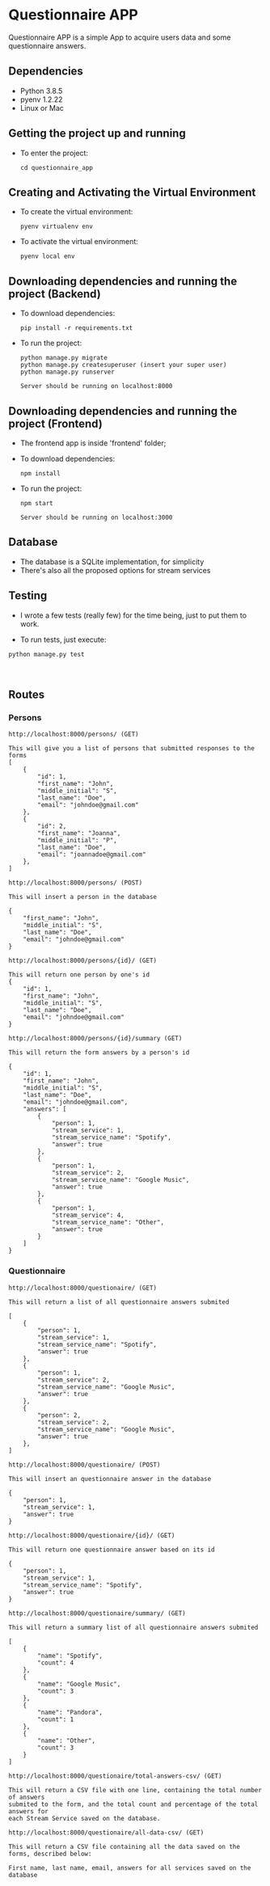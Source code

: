 # Questionnaire APP

Questionnaire APP is a simple App to acquire users data and some questionnaire answers.

## Dependencies
- Python 3.8.5
- pyenv 1.2.22
- Linux or Mac

## Getting the project up and running
- To enter the project:
    ```
    cd questionnaire_app
    ```

## Creating and Activating the Virtual Environment
- To create the virtual environment:
    ```
    pyenv virtualenv env
    ```
- To activate the virtual environment:
    ```
    pyenv local env
    ```

## Downloading dependencies and running the project (Backend)
- To download dependencies:
    ```
    pip install -r requirements.txt
    ```

- To run the project:
    ```
    python manage.py migrate
    python manage.py createsuperuser (insert your super user)
    python manage.py runserver

    Server should be running on localhost:8000
    ```

## Downloading dependencies and running the project (Frontend)

- The frontend app is inside 'frontend' folder;

- To download dependencies:
    ```
    npm install
    ```

- To run the project:
    ```
    npm start

    Server should be running on localhost:3000
    ```

## Database
- The database is a SQLite implementation, for simplicity
- There's also all the proposed options for stream services

## Testing
- I wrote a few tests (really few) for the time being, just to put them to work.

- To run tests, just execute:
```
python manage.py test
```

<br>

## Routes

### Persons

```
http://localhost:8000/persons/ (GET)

This will give you a list of persons that submitted responses to the forms
[
    {
        "id": 1,
        "first_name": "John",
        "middle_initial": "S",
        "last_name": "Doe",
        "email": "johndoe@gmail.com"
    },
    {
        "id": 2,
        "first_name": "Joanna",
        "middle_initial": "P",
        "last_name": "Doe",
        "email": "joannadoe@gmail.com"
    },
]
```

```
http://localhost:8000/persons/ (POST)

This will insert a person in the database

{
    "first_name": "John",
    "middle_initial": "S",
    "last_name": "Doe",
    "email": "johndoe@gmail.com"
}
```

```
http://localhost:8000/persons/{id}/ (GET)

This will return one person by one's id
{
    "id": 1,
    "first_name": "John",
    "middle_initial": "S",
    "last_name": "Doe",
    "email": "johndoe@gmail.com"
}
```

```
http://localhost:8000/persons/{id}/summary (GET)

This will return the form answers by a person's id

{
    "id": 1,
    "first_name": "John",
    "middle_initial": "S",
    "last_name": "Doe",
    "email": "johndoe@gmail.com",
    "answers": [
        {
            "person": 1,
            "stream_service": 1,
            "stream_service_name": "Spotify",
            "answer": true
        },
        {
            "person": 1,
            "stream_service": 2,
            "stream_service_name": "Google Music",
            "answer": true
        },
        {
            "person": 1,
            "stream_service": 4,
            "stream_service_name": "Other",
            "answer": true
        }
    ]
}
```


### Questionnaire

```
http://localhost:8000/questionaire/ (GET)

This will return a list of all questionnaire answers submited

[
    {
        "person": 1,
        "stream_service": 1,
        "stream_service_name": "Spotify",
        "answer": true
    },
    {
        "person": 1,
        "stream_service": 2,
        "stream_service_name": "Google Music",
        "answer": true
    },
    {
        "person": 2,
        "stream_service": 2,
        "stream_service_name": "Google Music",
        "answer": true
    },
]
```

```
http://localhost:8000/questionaire/ (POST)

This will insert an questionnaire answer in the database

{
    "person": 1,
    "stream_service": 1,
    "answer": true
}

```


```
http://localhost:8000/questionaire/{id}/ (GET)

This will return one questionnaire answer based on its id

{
    "person": 1,
    "stream_service": 1,
    "stream_service_name": "Spotify",
    "answer": true
}

```

```
http://localhost:8000/questionaire/summary/ (GET)

This will return a summary list of all questionnaire answers submited

[
    {
        "name": "Spotify",
        "count": 4
    },
    {
        "name": "Google Music",
        "count": 3
    },
    {
        "name": "Pandora",
        "count": 1
    },
    {
        "name": "Other",
        "count": 3
    }
]
```

```
http://localhost:8000/questionaire/total-answers-csv/ (GET)

This will return a CSV file with one line, containing the total number of answers
submited to the form, and the total count and percentage of the total answers for 
each Stream Service saved on the database.
```

```
http://localhost:8000/questionaire/all-data-csv/ (GET)

This will return a CSV file containing all the data saved on the forms, described below:

First name, last name, email, answers for all services saved on the database
```
